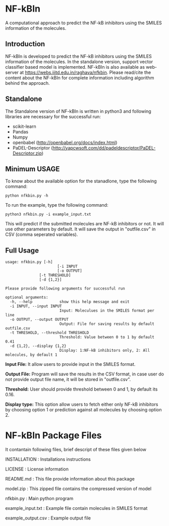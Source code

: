 # **NF-kBIn**
A computational approach to predict the NF-kB inhibitors using the SMILES information of the molecules.
## Introduction
NF-kBIn is developed to predict the NF-kB inhibitors using the SMILES information of the molecules. In the standalone version, support vector classifier based model is implemented.
NF-kBIn is also available as web-server at https://webs.iiitd.edu.in/raghava/nfkbin. Please read/cite the content about the NF-kBIn for complete information including algorithm behind the approach.

## Standalone
The Standalone version of NF-kBIn is written in python3 and following libraries are necessary for the successful run:
- scikit-learn
- Pandas
- Numpy
- openbabel (http://openbabel.org/docs/index.html)
- PaDEL-Descriptor (http://yapcwsoft.com/dd/padeldescriptor/PaDEL-Descriptor.zip)

## Minimum USAGE
To know about the available option for the stanadlone, type the following command:
```
python nfkbin.py -h
```
To run the example, type the following command:
```
python3 nfkbin.py -i example_input.txt
```
This will predict if the submitted molecules are NF-kB inhibitors or not. It will use other parameters by default. It will save the output in "outfile.csv" in CSV (comma seperated variables).

## Full Usage
```
usage: nfkbin.py [-h] 
                       [-i INPUT 
                       [-o OUTPUT]
		       [-t THRESHOLD]
		       [-d {1,2}]
```
```
Please provide following arguments for successful run

optional arguments:
  -h, --help            show this help message and exit
  -i INPUT, --input INPUT
                        Input: Moleculues in the SMILES format per line
  -o OUTPUT, --output OUTPUT
                        Output: File for saving results by default outfile.csv
  -t THRESHOLD, --threshold THRESHOLD
                        Threshold: Value between 0 to 1 by default 0.41
  -d {1,2}, --display {1,2}
                        Display: 1:NF-kB inhibitors only, 2: All molecules, by default 1
```

**Input File:** It allow users to provide input in the SMILES format.

**Output File:** Program will save the results in the CSV format, in case user do not provide output file name, it will be stored in "outfile.csv".

**Threshold:** User should provide threshold between 0 and 1, by default its 0.16.

**Display type:** This option allow users to fetch either only NF-kB inhibitors by choosing option 1 or prediction against all molecules by choosing option 2.

NF-kBIn Package Files
=======================
It contantain following files, brief descript of these files given below

INSTALLATION                    : Installations instructions

LICENSE                         : License information

README.md                       : This file provide information about this package

model.zip                       : This zipped file contains the compressed version of model

nfkbin.py                       : Main python program

example_input.txt               : Example file contain molecules in SMILES format

example_output.csv              : Example output file
